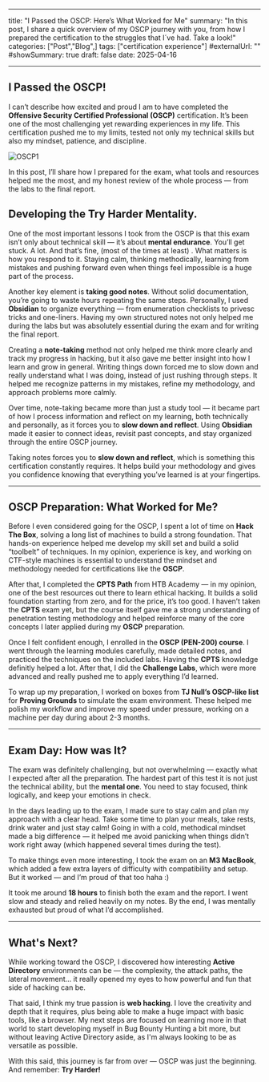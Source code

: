 
---
title: "I Passed the OSCP: Here’s What Worked for Me"
summary: "In this post, I share a quick overview of my OSCP journey with you, from how I prepared the certification to the struggles that I´ve had. Take a look!"
categories: ["Post","Blog",]
tags: ["certification experience"]
#externalUrl: ""
#showSummary: true
draft: false
date: 2025-04-16

---

## **I Passed the OSCP!**

I can’t describe how excited and proud I am to have completed the **Offensive Security Certified Professional (OSCP)** certification. It’s been one of the most challenging yet rewarding experiences in my life. This certification pushed me to my limits, tested not only my technical skills but also my mindset, patience, and discipline.

![OSCP1](/img/oscp/oscp1.png)
  
In this post, I’ll share how I prepared for the exam, what tools and resources helped me the most, and my honest review of the whole process — from the labs to the final report.

## Developing the **Try Harder** Mentality.

One of the most important lessons I took from the OSCP is that this exam isn’t only about technical skill — it’s about **mental endurance**. You’ll get stuck. A lot. And that’s fine, (most of the times at least) . What matters is how you respond to it. Staying calm, thinking methodically, learning from mistakes and pushing forward even when things feel impossible is a huge part of the process.

  
Another key element is **taking good notes**. Without solid documentation, you’re going to waste hours repeating the same steps. Personally, I used **Obsidian** to organize everything — from enumeration checklists to privesc tricks and one-liners. Having my own structured notes not only helped me during the labs but was absolutely essential during the exam and for writing the final report.


Creating a **note-taking** method not only helped me think more clearly and track my progress in hacking, but it also gave me better insight into how I learn and grow in general. Writing things down forced me to slow down and really understand what I was doing, instead of just rushing through steps. It helped me recognize patterns in my mistakes, refine my methodology, and approach problems more calmly.

Over time, note-taking became more than just a study tool — it became part of how I process information and reflect on my learning, both technically and personally, as it forces you to **slow down and reflect**. Using **Obsidian** made it easier to connect ideas, revisit past concepts, and stay organized through the entire OSCP journey.

Taking notes forces you to **slow down and reflect**, which is something this certification constantly requires. It helps build your methodology and gives you confidence knowing that everything you’ve learned is at your fingertips.

---

## OSCP Preparation: What **Worked** for Me?

Before I even considered going for the OSCP, I spent a lot of time on **Hack The Box**, solving a long list of machines to build a strong foundation. That hands-on experience helped me develop my skill set and build a solid “toolbelt” of techniques. In my opinion, experience is key, and working on CTF-style machines is essential to understand the mindset and methodology needed for certifications like the **OSCP**.

After that, I completed the **CPTS Path** from HTB Academy — in my opinion, one of the best resources out there to learn ethical hacking. It builds a solid foundation starting from zero, and for the price, it’s too good. I haven’t taken the **CPTS** exam yet, but the course itself gave me a strong understanding of penetration testing methodology and helped reinforce many of the core concepts I later applied during my **OSCP** preparation.


Once I felt confident enough, I enrolled in the **OSCP (PEN-200) course**. I went through the learning modules carefully, made detailed notes, and practiced the techniques on the included labs. Having the **CPTS** knowledge definitly helped a lot. After that, I did the **Challenge Labs**, which were more advanced and really pushed me to apply everything I’d learned.
  

To wrap up my preparation, I worked on boxes from **TJ Null’s OSCP-like list** for **Proving Grounds** to simulate the exam environment. These helped me polish my workflow and improve my speed under pressure, working on a machine per day during about 2-3 months.

- - -

## Exam Day: How was It?

The exam was definitely challenging, but not overwhelming — exactly what I expected after all the preparation. The hardest part of this test it is not just the technical ability, but the **mental one**. You need to stay focused, think logically, and keep your emotions in check.
  
In the days leading up to the exam, I made sure to stay calm and plan my approach with a clear head. Take some time to plan your meals, take rests, drink water and just stay calm! Going in with a cold, methodical mindset made a big difference — it helped me avoid panicking when things didn’t work right away (which happened several times during the test).

To make things even more interesting, I took the exam on an **M3 MacBook**, which added a few extra layers of difficulty with compatibility and setup. But it worked — and I’m proud of that too haha :)

It took me around **18 hours** to finish both the exam and the report. I went slow and steady and relied heavily on my notes. By the end, I was mentally exhausted but proud of what I’d accomplished.

- - -

## What's Next?

While working toward the OSCP, I discovered how interesting **Active Directory** environments can be — the complexity, the attack paths, the lateral movement… it really opened my eyes to how powerful and fun that side of hacking can be.

That said, I think my true passion is **web hacking**. I love the creativity and depth that it requires, plus being able to make a huge impact with basic tools, like a browser. My next steps are focused on learning more in that world to start developing myself in Bug Bounty Hunting a bit more, but without leaving Active Directory aside, as I'm always looking to be as versatile as possible.

With this said, this journey is far from over — OSCP was just the beginning. And remember: **Try Harder!**
